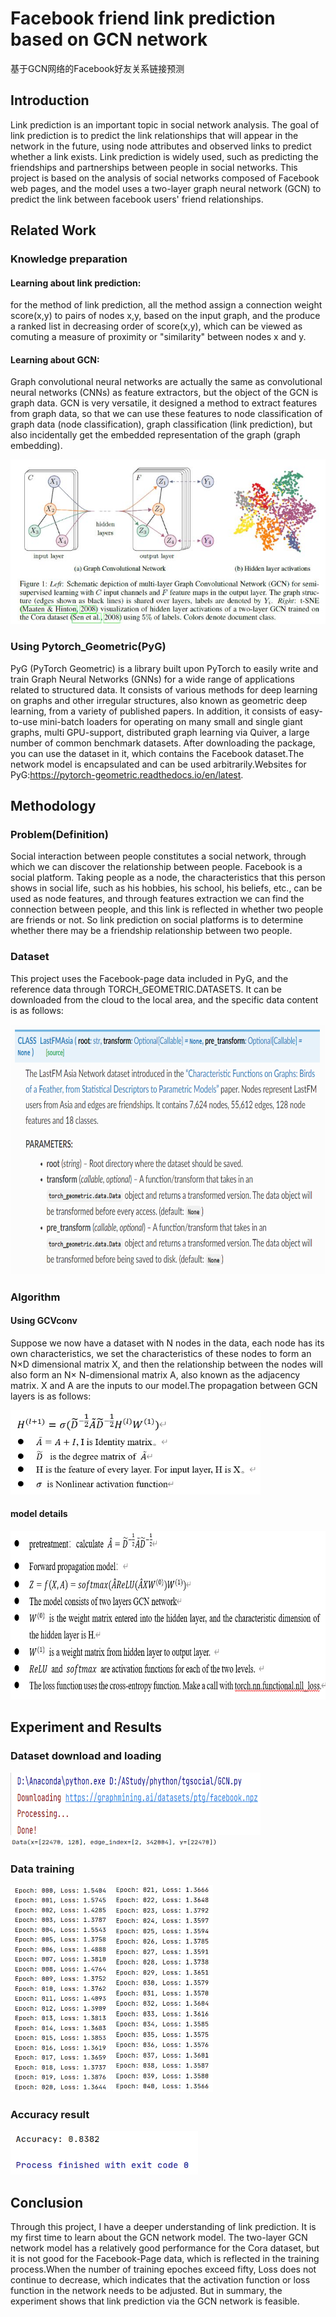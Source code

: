 # Facebook friend link prediction based on GCN network
基于GCN网络的Facebook好友关系链接预测
## Introduction
Link prediction is an important topic in social network analysis. The goal of link prediction is to predict the link relationships that will appear in the network in the future, using node attributes and observed links to predict whether a link exists. Link prediction is widely used, such as predicting the friendships and partnerships between people in social networks. This project is based on the analysis of social networks composed of Facebook web pages, and the model uses a two-layer graph neural network (GCN) to predict the link between facebook users' friend relationships.
## Related Work
### Knowledge preparation
#### Learning about link prediction:
for the method of link prediction, all the method assign a connection weight score(x,y) to pairs of nodes x,y, based on the input graph, and the produce a ranked list in decreasing order of score(x,y), which can be viewed as comuting a measure of proximity or "similarity" between nodes x and y.
#### Learning about GCN:
Graph convolutional neural networks are actually the same as convolutional neural networks (CNNs) as feature extractors, but the object of the GCN is graph data. GCN is very versatile, it designed a method to extract features from graph data, so that we can use these features to node classification of graph data (node classification), graph classification (link prediction), but also incidentally get the embedded representation of the graph (graph embedding).

![Image text](https://github.com/smy123-miao/mygitgo/blob/master/img/GCNmoxing.JPG)

### Using Pytorch_Geometric(PyG)
PyG (PyTorch Geometric) is a library built upon PyTorch to easily write and train Graph Neural Networks (GNNs) for a wide range of applications related to structured data.
It consists of various methods for deep learning on graphs and other irregular structures, also known as geometric deep learning, from a variety of published papers. In addition, it consists of easy-to-use mini-batch loaders for operating on many small and single giant graphs, multi GPU-support, distributed graph learning via Quiver, a large number of common benchmark datasets. After downloading the package, you can use the dataset in it, which contains the Facebook dataset.The network model is encapsulated and can be used arbitrarily.Websites for PyG:https://pytorch-geometric.readthedocs.io/en/latest.
## Methodology
### Problem(Definition)
Social interaction between people constitutes a social network, through which we can discover the relationship between people. Facebook is a social platform. Taking people as a node, the characteristics that this person shows in social life, such as his hobbies, his school, his beliefs, etc., can be used as node features, and through features extraction we can find the connection between people, and this link is reflected in whether two people are friends or not. So link prediction on social platforms is to determine whether there may be a friendship relationship between two people.
### Dataset
This project uses the Facebook-page data included in PyG, and the reference data through TORCH_GEOMETRIC.DATASETS. It can be downloaded from the cloud to the local area, and the specific data content is as follows:

<img src="https://github.com/smy123-miao/mygitgo/blob/master/img/datashow.png" width="800" height="400" alt="hh"/>

### Algorithm
#### Using GCVconv

Suppose we now have a dataset with N nodes in the data, each node has its own characteristics, we set the characteristics of these nodes to form an N×D dimensional matrix X, and then the relationship between the nodes will also form an N× N-dimensional matrix A, also known as the adjacency matrix. X and A are the inputs to our model.The propagation between GCN layers is as follows:

<img src="https://github.com/smy123-miao/mygitgo/blob/master/img/formula-GCN.png" width="400" height="135" alt="hh"/>

#### model details

<img src="https://github.com/smy123-miao/mygitgo/blob/master/img/model_pro.png" width="750" height="270" alt="hh"/>

## Experiment and Results
### Dataset download and loading

<img src="https://github.com/smy123-miao/mygitgo/blob/master/img/dataset_download.png" width="400" height="100" alt="hh"/>

<img src="https://github.com/smy123-miao/mygitgo/blob/master/img/dataset_load.png" width="331" height="15" alt="hh"/>

### Data training

<img src="https://github.com/smy123-miao/mygitgo/blob/master/img/train1.png" width="160" height="331" alt="hh"/> 
<img src="https://github.com/smy123-miao/mygitgo/blob/master/img/train2.png" width="160" height="331" alt="hh"/>

### Accuracy result
<img src="https://github.com/smy123-miao/mygitgo/blob/master/img/accuracy.png" width="300" height="70" alt="hh"/>


## Conclusion
Through this project, I have a deeper understanding of link prediction. It is my first time to learn about the GCN network model. The two-layer GCN network model has a relatively good performance for the Cora dataset, but it is not good for the Facebook-Page data, which is reflected in the training process.When the number of training epoches  exceed fifty, Loss does not continue to decrease, which indicates that the activation function or loss function in the network needs to be adjusted. But in summary, the experiment shows that link prediction via the GCN network is feasible.


